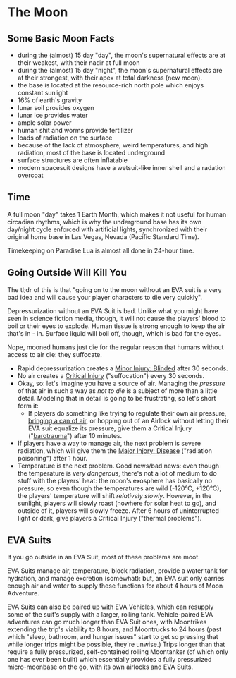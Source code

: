 # The Moon

## Some Basic Moon Facts
* during the (almost) 15 day "day", the moon's supernatural effects are at their weakest, with their nadir at full moon
* during the (almost) 15 day "night", the moon's supernatural effects are at their strongest, with their apex at total darkness (new moon).
* the base is located at the resource-rich north pole which enjoys constant sunlight
* 16% of earth's gravity
* lunar soil provides oxygen
* lunar ice provides water
* ample solar power
* human shit and worms provide fertilizer
* loads of radiation on the surface
* because of the lack of atmosphere, weird temperatures, and high radiation, most of the base is located underground
* surface structures are often inflatable
* modern spacesuit designs have a wetsuit-like inner shell and a radation overcoat

## Time

A full moon "day" takes 1 Earth Month, which makes it not useful for human circadian rhythms, which is why the underground base has its own day/night cycle enforced with artificial lights, synchronized with their original home base in Las Vegas, Nevada (Pacific Standard Time).

Timekeeping on Paradise Lua is almost all done in 24-hour time.

## Going Outside Will Kill You

The tl;dr of this is that "going on to the moon without an EVA suit is a very bad idea and will cause your player characters to die very quickly".

Depressurization without an EVA Suit is bad. Unlike what you might have seen in science fiction
media, though, it will not cause the players' blood to boil or their eyes to explode. Human tissue
is strong enough to keep the air that's in - in. Surface liquid will boil off, though, which is bad for the eyes.

Nope, mooned humans just die for the regular reason that humans without access to air die: they suffocate.

* Rapid depressurization creates a [Minor Injury: Blinded](../player/generated/majorinjuries.md#blinded) after 30 seconds.
* No air creates a [Critical Injury](../player/generated/criticalinjuries.md) ("suffocation") every 30 seconds.
* Okay, so: let's imagine you have a source of air. Managing the _pressure_ of that air in such a way as _not to die_ is a subject of more than a little detail. Modeling that in detail is going to be frustrating, so let's short form it:
   * If players do something like trying to regulate their own air pressure, [bringing a can of air](https://www.youtube.com/watch?v=kCX6H90RvPU), or hopping out of an Airlock without letting their EVA suit equalize its pressure, give them a Critical Injury ("[barotrauma](https://en.wikipedia.org/wiki/Barotrauma)") after 10 minutes.
* If players have a way to manage air, the next problem is severe radiation, which will give them the [Major Injory: Disease](../player/generated/majorinjuries.md#disease)
  ("radiation poisoning") after 1 hour.
* Temperature is the next problem. Good news/bad news: even though the temperature is _very dangerous_, there's not a lot of medium to do stuff with the players' heat: the moon's exosphere has basically no pressure, so even though the temperatures are wild (-120°C, +120°C), the players' temperature will shift _relatively slowly_. However, in the sunlight,
  players will slowly roast (nowhere for solar heat to go), and outside of it, players will slowly freeze. After 6 hours of uninterrupted light or dark, give players a
  Critical Injury ("thermal problems").

## EVA Suits

If you go outside in an EVA Suit, most of these problems are moot.

EVA Suits manage air, temperature, block radiation, provide a water tank for hydration, and manage excretion (somewhat): but, an EVA suit only carries enough air and water to supply these functions for about 4 hours of Moon Adventure.

EVA Suits can also be paired up with EVA Vehicles, which can resupply some of the suit's supply with a larger, rolling tank. Vehicle-paired EVA adventures can go much longer than EVA Suit ones, with Moontrikes extending the trip's viability to 8 hours, and Moontrucks to 24 hours (past which "sleep, bathroom, and hunger issues" start to get so pressing that while longer trips might be possible, they're unwise.) Trips longer than that require a fully pressurized, self-contained rolling Moontanker (of which only one has ever been built) which essentially provides a fully pressurized micro-moonbase on the go, with its own airlocks and EVA Suits.

